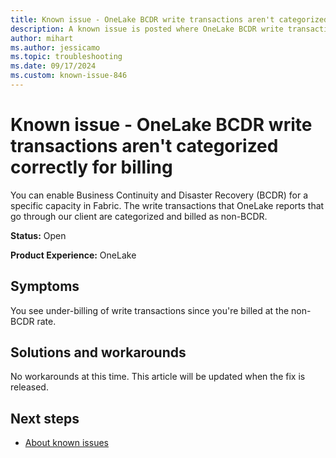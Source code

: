 ```yaml
---
title: Known issue - OneLake BCDR write transactions aren't categorized correctly for billing
description: A known issue is posted where OneLake BCDR write transactions aren't categorized correctly for billing.
author: mihart
ms.author: jessicamo
ms.topic: troubleshooting  
ms.date: 09/17/2024
ms.custom: known-issue-846
---
```


# Known issue - OneLake BCDR write transactions aren't categorized correctly for billing

You can enable Business Continuity and Disaster Recovery (BCDR) for a specific capacity in Fabric. The write transactions that OneLake reports that go through our client are categorized and billed as non-BCDR.

**Status:** Open

**Product Experience:** OneLake

## Symptoms

You see under-billing of write transactions since you're billed at the non-BCDR rate.

## Solutions and workarounds

No workarounds at this time. This article will be updated when the fix is released.

## Next steps

- [About known issues](https://support.fabric.microsoft.com/known-issues)
